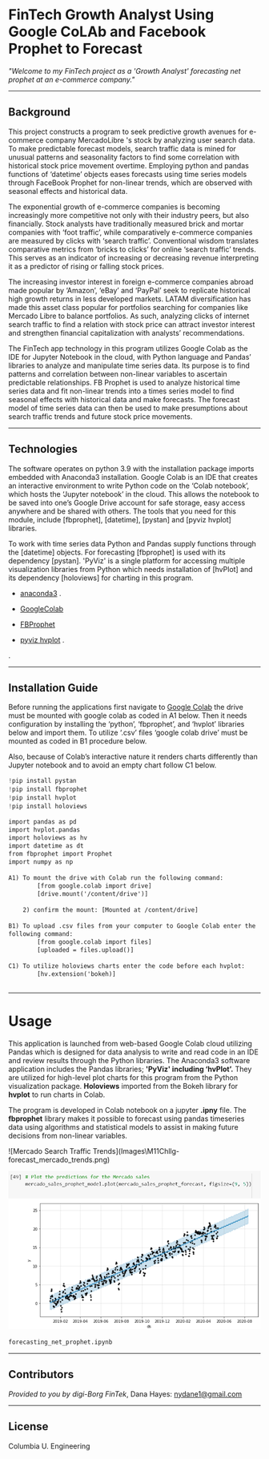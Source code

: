 # FinTech Growth Analyst Using Google CoLAb and Facebook Prophet to Forecast

*"Welcome to my FinTech project as a 'Growth Analyst' forecasting net prophet at an e-commerce company."*

---

## Background

This project constructs a program to seek predictive growth avenues for e-commerce company MercadoLibre 's stock by analyzing user search data.  To make predictable forecast models, search traffic data is mined for unusual patterns and seasonality factors to find some correlation with historical stock price movement overtime. Employing python and pandas functions of ‘datetime’ objects eases forecasts using time series models through FaceBook Prophet for non-linear trends, which are observed with seasonal effects and historical data.  

The exponential growth of e-commerce companies is becoming increasingly more competitive not only with their industry peers, but also financially. Stock analysts have traditionally measured brick and mortar companies with ‘foot traffic’, while comparatively e-commerce companies are measured by clicks with ‘search traffic’.  Conventional wisdom translates comparative metrics from ‘bricks to clicks’ for online ‘search traffic’ trends. This serves as an indicator of increasing or decreasing revenue interpreting it as a predictor of rising or falling stock prices.  

The increasing investor interest in foreign e-commerce companies abroad made popular by ‘Amazon’, ‘eBay’ and ‘PayPal’ seek to replicate historical high growth returns in less developed markets. LATAM diversification has made this asset class popular for portfolios searching for companies like Mercado Libre to balance portfolios. As such, analyzing clicks of internet search traffic to find a relation with stock price can attract investor interest and strengthen financial capitalization with analysts’ recommendations.  

The FinTech app technology in this program utilizes Google Colab as the IDE for Jupyter Notebook in the cloud, with Python language and Pandas’ libraries to analyze and manipulate time series data. Its purpose is to find patterns and correlation between non-linear variables to ascertain predictable relationships.  FB Prophet is used to analyze historical time series data and fit non-linear trends into a times series model to find seasonal effects with historical data and make forecasts. The forecast model of time series data can then be used to make presumptions about search traffic trends and future stock price movements. 
 

---

## Technologies

The software operates on python 3.9 with the installation package imports embedded with Anaconda3 installation. Google Colab is an IDE that creates an interactive environment to write Python code on the ‘Colab notebook’, which hosts the ‘Jupyter notebook’ in the cloud. This allows the notebook to be saved into one’s Google Drive account for safe storage, easy access anywhere and be shared with others. The tools that you need for this module, include [fbprophet], [datetime], [pystan] and [pyviz hvplot] libraries. 

To work with time series data Python and Pandas supply functions through the [datetime] objects. For forecasting [fbprophet] is used with its dependency [pystan]. 'PyViz' is a single platform for accessing multiple visualization libraries from Python which needs installation of [hvPlot] and its dependency [holoviews] for charting in this program. 

* [anaconda3](https://docs.anaconda.com/anaconda/install/windows/e) . 

* [GoogleColab]( https://colab.research.google.com/) 

*  [FBProphet]( https://facebook.github.io/prophet/) 

* [pyviz hvplot](https://hvplot.holoviz.org/index.html#) .

.

---

## Installation Guide

Before running the applications first navigate to [Google Colab](https://colab.research.google.com/) the drive must be mounted with google colab as coded in A1 below. Then it needs configuration by installing the ‘python’, ‘fbprophet’, and ‘hvplot’ libraries below and import them. To utilize ‘.csv’ files ‘google colab drive’ must be mounted as coded in B1 procedure below.  

Also, because of Colab’s interactive nature it renders charts differently than Jupyter notebook and to avoid an empty chart follow C1 below.  


```python libraries
!pip install pystan
!pip install fbprophet
!pip install hvplot
!pip install holoviews
```
```from pathlib import Path
import pandas as pd 
import hvplot.pandas 
import holoviews as hv 
import datetime as dt
from fbprophet import Prophet 
import numpy as np

A1) To mount the drive with Colab run the following command: 
        [from google.colab import drive]
        [drive.mount('/content/drive')]

    2) confirm the mount: [Mounted at /content/drive]

B1) To upload .csv files from your computer to Google Colab enter the following command: 
        [from google.colab import files]  
        [uploaded = files.upload()]

C1) To utilize holoviews charts enter the code before each hvplot:    
        [hv.extension('bokeh)]


```

---
# Usage

This application is launched from web-based Google Colab cloud utilizing Pandas which is designed for data analysis to write and read code in an IDE and review results through the Python libraries. The Anaconda3 software application includes the Pandas libraries; **'PyViz' including ‘hvPlot’.** They are utilized for high-level plot charts for this program from the Python visualization package. **Holoviews** imported from the Bokeh library for **hvplot** to run charts in Colab. 

The program is developed in Colab notebook on a jupyter **.ipny** file. The **fbprophet** library makes it possible to forecast using pandas timeseries data using algorithms and statistical models to assist in making future decisions from non-linear variables. 
 

![Mercado Search Traffic Trends](Images\M11Chllg- forecast_mercado_trends.png) 

![Mercado Quarterly Sales Forecast](Images\M11Chllg-mercado_sales_prophet_forecast.png) 



```python
forecasting_net_prophet.ipynb
```
 

---

## Contributors

*Provided to you by digi-Borg FinTek*, 
Dana Hayes: nydane1@gmail.com

---

## License

Columbia U. Engineering


